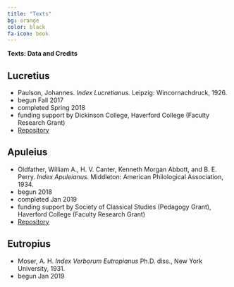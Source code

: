 ```yaml
---
title: "Texts"
bg: orange
color: black
fa-icon: book
---
```

<div class="center">
<b class="rock-salt">Texts: Data and Credits</b>
</div>

## Lucretius
- Paulson, Johannes. *Index Lucretianus.* Leipzig: Wincornachdruck, 1926.
- begun Fall 2017
- completed Spring 2018
- funding support by Dickinson College, Haverford College (Faculty Research Grant)
- [Repository](https://github.com/GitClassical/ConcordanceLiberation/tree/master/Concordances/Lucretius)

## Apuleius
- Oldfather, William A., H. V. Canter, Kenneth Morgan Abbott, and B. E. Perry. *Index Apuleianus.* Middleton: American Philological Association, 1934.
- begun 2018
- completed Jan 2019
- funding support by Society of Classical Studies (Pedagogy Grant), Haverford College (Faculty Research Grant)
- [Repository](https://github.com/GitClassical/ConcordanceLiberation/tree/master/Concordances/Apuleius)

## Eutropius
- Moser, A. H. *Index Verborum Eutropianus* Ph.D. diss., New York University, 1931.
- begun Jan 2019

